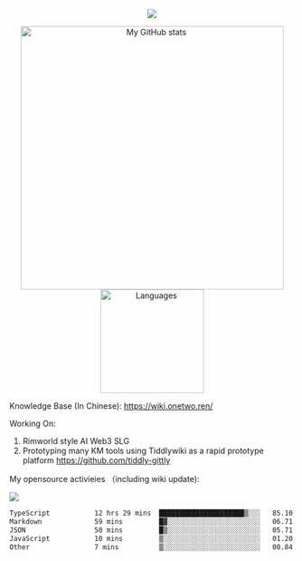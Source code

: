 <a href="https://github.com/linonetwo">
    <p align="center">
        <img src="https://github-profile-trophy.vercel.app/?username=linonetwo&column=7&theme=onedark"/>
    </p>
</a>
<a align="center" href="https://github.com/linonetwo">
  <p align="center">
    <img src="https://github-readme-stats.vercel.app/api?username=linonetwo&show_icons=true&count_private=true" alt="My GitHub stats" width="465"/>
    <img src="https://github-readme-stats.vercel.app/api/top-langs/?username=linonetwo&layout=compact&langs_count=10" alt="Languages" height="183">
  </p>
</a>

Knowledge Base (In Chinese): https://wiki.onetwo.ren/

Working On: 

1. Rimworld style AI Web3 SLG
1. Prototyping many KM tools using Tiddlywiki as a rapid prototype platform https://github.com/tiddly-gittly

My opensource activieies （including wiki update):

![](https://visitor-badge.glitch.me/badge?page_id=linonetwo.linonetwo)

<!--START_SECTION:waka-->

```txt
TypeScript           12 hrs 29 mins  █████████████████████▒░░░   85.10 %
Markdown             59 mins         █▓░░░░░░░░░░░░░░░░░░░░░░░   06.71 %
JSON                 50 mins         █▒░░░░░░░░░░░░░░░░░░░░░░░   05.71 %
JavaScript           10 mins         ▒░░░░░░░░░░░░░░░░░░░░░░░░   01.20 %
Other                7 mins          ▒░░░░░░░░░░░░░░░░░░░░░░░░   00.84 %
```

<!--END_SECTION:waka-->
